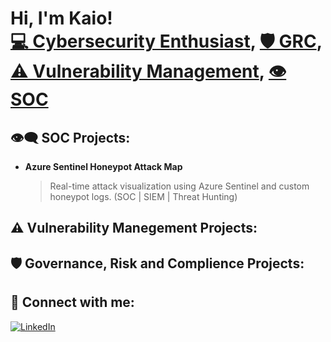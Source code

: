 <h1>Hi, I'm Kaio! <br/><a  href="https://github.com/Dayvison07">💻 Cybersecurity Enthusiast</a>, <a href="https://github.com/Dayvison07">🛡️ GRC</a>, <a  href="https://github.com/Dayvison07">⚠️ Vulnerability Management</a>, <a  href="https://github.com/Dayvison07">👁️ SOC </a></h1>

<h2>👁️‍🗨️ SOC Projects:</h2>

- <b>Azure Sentinel Honeypot Attack Map</b>
   > Real-time attack visualization using Azure Sentinel and custom honeypot logs. (SOC | SIEM | Threat Hunting)

<h2>⚠️ Vulnerability Manegement Projects:</h2>

<h2>🛡️ Governance, Risk and Complience Projects:</h2>


<h2> 🤳 Connect with me:</h2>


[![LinkedIn](https://img.shields.io/badge/LinkedIn-Profile-blue?style=flat&logo=linkedin)](https://www.linkedin.com/in/kaiodayvison/)

[linkedin]: https://www.linkedin.com/in/kaiodayvison/

